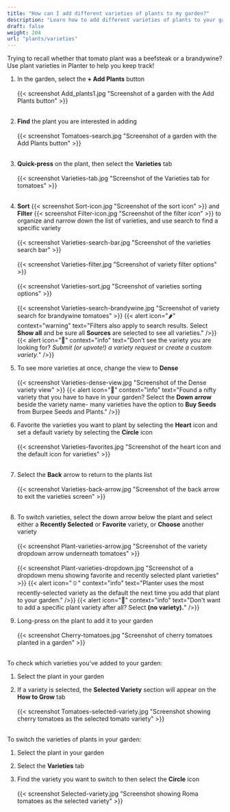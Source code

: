 ```yaml
---
title: "How can I add different varieties of plants to my garden?"
description: "Learn how to add different varieties of plants to your garden"
draft: false
weight: 204
url: "plants/varieties"
---
```


Trying to recall whether that tomato plant was a beefsteak or a brandywine?<br />
Use plant varieties in Planter to help you keep track!

1. In the garden, select the **+ Add Plants** button<br /><br />
{{< screenshot Add_plants1.jpg "Screenshot of a garden with the Add Plants button" >}}<br /><br />

2. **Find** the plant you are interested in adding<br /><br />
{{< screenshot Tomatoes-search.jpg "Screenshot of a garden with the Add Plants button" >}}<br /><br />

3. **Quick-press** on the plant, then select the **Varieties** tab<br /><br />
{{< screenshot Varieties-tab.jpg "Screenshot of the Varieties tab for tomatoes" >}}<br /><br />

4. **Sort**
{{< screenshot Sort-icon.jpg "Screenshot of the sort icon" >}} and **Filter**
{{< screenshot Filter-icon.jpg "Screenshot of the filter icon" >}} to organize and narrow down the list of varieties, and use search to find a specific variety<br /><br />
{{< screenshot Varieties-search-bar.jpg "Screenshot of the varieties search bar" >}}<br /><br />
{{< screenshot Varieties-filter.jpg "Screenshot of variety filter options" >}}<br /><br />
{{< screenshot Varieties-sort.jpg "Screenshot of varieties sorting options" >}}<br /><br />
{{< screenshot Varieties-search-brandywine.jpg "Screenshot of variety search for brandywine tomatoes" >}}
{{< alert icon="🌶️" context="warning" text="Filters also apply to search results. Select **Show all** and be sure all **Sources** are selected to see all varieties." />}}
{{< alert icon="🌱" context="info" text="Don’t see the variety you are looking for? *Submit (or upvote!) a variety request* or *create a custom variety.*" />}}

5. To see more varieties at once, change the view to **Dense**<br /><br />
{{< screenshot Varieties-dense-view.jpg "Screenshot of the Dense variety view" >}}
{{< alert icon="🍅" context="info" text="Found a nifty variety that you have to have in your garden? Select the **Down arrow** beside the variety name- many varieties have the option to **Buy Seeds** from Burpee Seeds and Plants." />}}

6. Favorite the varieties you want to plant by selecting the **Heart** icon and set a default variety by selecting the **Circle** icon<br /><br />
{{< screenshot Varieties-favorites.jpg "Screenshot of the heart icon and the default icon for varieties" >}}<br /><br />

7. Select the **Back** arrow to return to the plants list<br /><br />
{{< screenshot Varieties-back-arrow.jpg "Screenshot of the back arrow to exit the varieties screen" >}}<br /><br />

8. To switch varieties, select the down arrow below the plant and select either a **Recently Selected** or **Favorite** variety, or **Choose** another variety<br /><br />
{{< screenshot Plant-varieties-arrow.jpg "Screenshot of the variety dropdown arrow underneath tomatoes" >}}<br /><br />
{{< screenshot Plant-varieties-dropdown.jpg "Screenshot of a dropdown menu showing favorite and recently selected plant varieties" >}}
{{< alert icon="🫑" context="info" text="Planter uses the most recently-selected variety as the default the next time you add that plant to your garden." />}}
{{< alert icon="🧄" context="info" text="Don't want to add a specific plant variety after all? Select **(no variety).**" />}}

9. Long-press on the plant to add it to your garden<br /><br />
{{< screenshot Cherry-tomatoes.jpg "Screenshot of cherry tomatoes planted in a garden" >}}<br /><br />

To check which varieties you've added to your garden:
1. Select the plant in your garden

2. If a variety is selected, the **Selected Variety** section will appear on the **How to Grow** tab<br /><br />
{{< screenshot Tomatoes-selected-variety.jpg "Screenshot showing cherry tomatoes as the selected tomato variety" >}}<br /><br />

To switch the varieties of plants in your garden:
1. Select the plant in your garden

2. Select the **Varieties** tab

3. Find the variety you want to switch to then select the **Circle** icon<br /><br />
{{< screenshot Selected-variety.jpg "Screenshot showing Roma tomatoes as the selected variety" >}}
